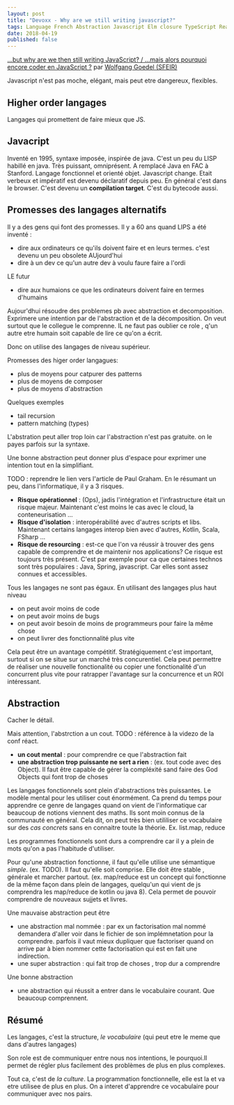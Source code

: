```yaml
---
layout: post
title: "Devoxx - Why are we still writing javascript?"
tags: Language French Abstraction Javascript Elm closure TypeScript ReasonMl PureScript 
date: 2018-04-19
published: false
---
```

[...but why are we then still writing JavaScript? / ...mais alors pourquoi encore coder en 
JavaScript ?](https://cfp.devoxx.fr/2018/talk/ODZ-6183/...but_why_are_we_then_still_writing_JavaScript%3F_%2F_...mais_alors_pourquoi_encore_coder_en_JavaScript_%3F) 
par [Wolfgang Goedel (SFEIR)](https://cfp.devoxx.fr/2018/speaker/wolfgang_goedel)

Javascript n'est pas moche, elégant, mais peut etre dangereux, flexibles.

## Higher order langages
Langages qui promettent de faire mieux que JS.

## Javacript
Inventé en 1995, syntaxe imposée, inspirée de java.
C'est un peu du LISP habillé en java.
Très puissant, omniprésent. A remplacé Java en FAC à Stanford. Langage fonctionnel et orienté objet.
Javascript change.
Etait verbeux et impératif est devenu déclaratif depuis peu.
En général c'est dans le browser. C'est devenu un **compilation target**. C'est du bytecode aussi.

## Promesses des langages alternatifs

Il y a des gens qui font des promesses. Il y a 60 ans quand LIPS a été inventé : 
* dire aux ordinateurs ce qu'ils doivent faire et en leurs termes.
c'est devenu un peu obsolete
AUjourd'hui
* dire à un dev ce qu'un autre dev à voulu faure faire a l'ordi

LE futur
* dire aux humaions ce que les ordinateurs doivent faire en termes d'humains

Aujour'dhui résoudre des problemes pb avec abstraction et decomposition.
Exprimere une intention par de l'abstraction et de la décomposition. On veut surtout que le collegue 
le comprenne. IL ne faut pas oublier ce role , q'un autre etre humain soit capable de lire ce qu'on a écrit.

Donc on utilise des langages de niveau supérieur.

Promesses des higer order langagues:
 * plus de moyens pour catpurer des patterns
 * plus de moyens de composer
 * plus de moyens d'abstraction
 
Quelques exemples
 * tail recursion
 * pattern matching (types)

L'abstration peut aller trop loin car l'abstraction n'est pas gratuite. on le payes parfois sur la syntaxe.

Une bonne abstraction peut donner plus d'espace pour exprimer une intention tout en la simplifiant.

TODO : reprendre le lien vers l'article de Paul Graham. En le résumant un peu, dans l'informatique, il y a 3 risques.
* **Risque opérationnel** : (Ops), jadis l'intégration et l'infrastructure était un risque majeur. Maintenant c'est 
moins le cas avec le cloud, la conteneurisation ...
* **Risque d'isolation** : interopérabilité avec d'autres scripts et libs. Maintenant certains langages interop bien 
avec d'autres, Kotlin, Scala, FSharp ...
* **Risque de resourcing** : est-ce que l'on va réussir à trouver des gens capable de comprendre et de maintenir nos 
applications? Ce risque est toujours très présent. C'est par exemple pour ca que certaines technos sont très populaires : 
Java, Spring, javascript. Car elles sont assez connues et accessibles.

Tous les langages ne sont pas égaux. En utilisant des langages plus haut niveau 
* on peut avoir moins de code
* on peut avoir moins de bugs
* on peut avoir besoin de moins de programmeurs pour faire la même chose 
* on peut livrer des fonctionnalité plus vite

Cela peut être un avantage compétitif. Stratégiquement c'est important, surtout si on se situe sur un marché très 
concurentiel. Cela peut permettre de réaliser une nouvelle fonctionalité ou copier une fonctionalité d'un concurrent 
plus vite pour ratrapper l'avantage sur la concurrence et un ROI intéressant.

## Abstraction
Cacher le détail.

Mais attention, l'abstrction a un cout. 
TODO : référence à la videzo de la conf réact.
* **un cout mental** : pour comprendre ce que l'abstraction fait
* **une abstraction trop puissante ne sert a rien** : (ex. tout code avec des Object). Il faut être capable de gérer 
la compléxité sand faire des God Objects qui font trop de choses

Les langages fonctionnels sont plein d'abstractions très puissantes. Le modèle mental pour les utiliser cout énormément. 
Ca prend du temps pour apprendre ce genre de langages quand on vient de l'informatique car beaucoup de notions viennent 
des maths. Ils sont moin connus de la communauté en général. Cela dit, on peut très bien utililiser ce vocabulaire sur 
des _cas concrets_ sans en connaitre toute la théorie. Ex. list.map, reduce

Les programmes fonctionnels sont durs a comprendre car il y a plein de mots qu'on a pas l'habitude d'utiliser. 

Pour qu'une abstraction fonctionne, il faut qu'elle utilise une sémantique _simple_. (ex. TODO). Il faut qu'elle soit 
comprise. Elle doit être stable , générale et marcher partout. (ex. map/reduce est un concept qui fonctionne de la même 
façon dans plein de langages, quelqu'un qui vient de js comprendra les map/reduce de kotlin ou java 8). Cela permet de 
pouvoir comprendre de nouveaux sujjets et livres.

Une mauvaise abstraction peut être
* une abstraction mal nommée : par ex un factorisation mal nommé demandera d'aller voir dans le fichier de son 
implémnetation pour la comprendre. parfois il vaut mieux dupliquer que factoriser quand on arrive par à bien nommer 
cette factorisation qui est en fait une indirection.
* une super abstraction : qui fait trop de choses , trop dur a comprendre

Une bonne abstraction
 * une abstraction qui réussit a entrer dans le vocabulaire courant. Que beaucoup comprennent.

 ## Résumé
 Les langages, c'est la structure, _le vocabulaire_ (qui peut etre le meme que dans d'autres langages)

 Son role est de communiquer entre nous nos intentions, le pourquoi.Il permet de régler plus facilement des problèmes 
de plus en plus complexes.

 Tout ca, c'est de _la culture_. La programmation fonctionnelle, elle est la et va etre utilisee de plus en plus. 
On a interet d'apprendre ce vocabulaire pour communiquer avec nos pairs.
